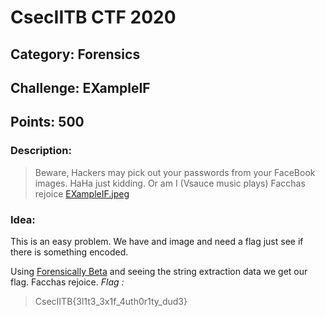 # CsecIITB CTF 2020
## Category: Forensics
## Challenge: EXampleIF
## Points: 500
### Description:

> Beware, Hackers may pick out your passwords from your FaceBook images. HaHa just kidding. Or am I (Vsauce music plays)
Facchas rejoice
[EXampleIF.jpeg](https://ctf.cseciitb.in/files/e33d0a1a7cec62af33b4b4a64ee4f69e/EXampleIF.jpg?token=eyJ1c2VyX2lkIjo2NywidGVhbV9pZCI6NDMsImZpbGVfaWQiOjY4fQ.Xu-gbQ.dFrEvNKNVXZmBfitMgkg4uJjLn8)

### Idea:
This is an easy problem. We have and image and need a flag just see if there is something encoded.

Using [Forensically Beta](https://29a.ch/photo-forensics/) and seeing the string extraction data we get our flag.
Facchas rejoice.
*Flag :*
> CsecIITB{3l1t3_3x1f_4uth0r1ty_dud3}